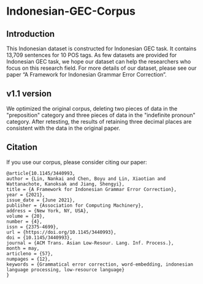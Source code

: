 # Indonesian-GEC-Corpus

## Introduction
This Indonesian dataset is constructed for Indonesian GEC task. It contains 13,709 sentences for 10 POS tags. As few datasets are provided for Indonesian GEC task, we hope our dataset can help the researchers who focus on this research field. For more details of our dataset, please see our paper “A Framework for Indonesian Grammar Error Correction”.


## v1.1 version
We optimized the original corpus, deleting two pieces of data in the "preposition" category and three pieces of data in the "indefinite pronoun" category. After retesting, the results of retaining three decimal places are consistent with the data in the original paper.


## Citation
If you use our corpus, please consider citing our paper:
```
@article{10.1145/3440993,
author = {Lin, Nankai and Chen, Boyu and Lin, Xiaotian and Wattanachote, Kanoksak and Jiang, Shengyi},
title = {A Framework for Indonesian Grammar Error Correction},
year = {2021},
issue_date = {June 2021},
publisher = {Association for Computing Machinery},
address = {New York, NY, USA},
volume = {20},
number = {4},
issn = {2375-4699},
url = {https://doi.org/10.1145/3440993},
doi = {10.1145/3440993},
journal = {ACM Trans. Asian Low-Resour. Lang. Inf. Process.},
month = may,
articleno = {57},
numpages = {12},
keywords = {Grammatical error correction, word-embedding, indonesian language processing, low-resource language}
}
```
